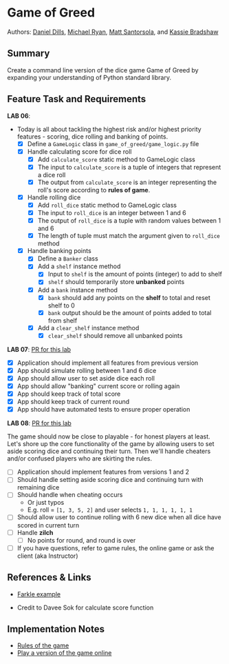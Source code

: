 # Game of Greed

Authors: [Daniel Dills](https://github.com/danieldills), [Michael Ryan](https://github.com/Michaelryan228), [Matt Santorsola](https://github.com/santorsm), and [Kassie Bradshaw](https://github.com/kassiebradshaw)

## Summary

Create a command line version of the dice game Game of Greed by expanding your understanding of Python standard library.

## Feature Task and Requirements

**LAB 06**:

- Today is all about tackling the highest risk and/or highest priority features - scoring, dice rolling and banking of points.
  - [x] Define a `GameLogic` class in `game_of_greed/game_logic.py` file
  - [x] Handle calculating score for dice roll
    - [x] Add `calculate_score` static method to GameLogic class
    - [x] The input to `calculate_score` is a tuple of integers that represent a dice roll
    - [x] The output from `calculate_score` is an integer representing the roll's score according to **rules of game**.
  - [x] Handle rolling dice
    - [x] Add `roll_dice` static method to GameLogic class
    - [x] The input to `roll_dice` is an integer between 1 and 6
    - [x] The output of `roll_dice` is a tuple with random values between 1 and 6
    - [x] The length of tuple must match the argument given to `roll_dice` method
  - [x] Handle banking points
    - [x] Define a `Banker` class
    - [x] Add a `shelf` instance method
      - [x] Input to `shelf` is the amount of points (integer) to add to shelf
      - [x] `shelf` should temporarily store **unbanked** points
    - [x] Add a `bank` instance method
      - [x] `bank` should add any points on the **shelf** to total and reset shelf to 0
      - [x] `bank` output should be the amount of points added to total from shelf
    - [x] Add a `clear_shelf` instance method
      - [x] `clear_shelf` should remove all unbanked points

**LAB 07**:
[PR for this lab](https://github.com/Michaelryan228/game-of-greed/pull/10)

- [x] Application should implement all features from previous version
- [x] App should simulate rolling between 1 and 6 dice
- [x] App should allow user to set aside dice each roll
- [x] App should allow "banking" current score or rolling again
- [x] App should keep track of total score
- [x] App should keep track of current round
- [x] App should have automated tests to ensure proper operation

**LAB 08**:
[PR for this lab](tbd)

The game should now be close to playable - for honest players at least. Let's shore up the core functionality of the game by allowing users to set aside scoring dice and continuing their turn. Then we'll handle cheaters and/or confused players who are skirting the rules.

- [ ] Application should implement features from versions 1 and 2
- [ ] Should handle setting aside scoring dice and continuing turn with remaining dice
- [ ] Should handle when cheating occurs
  - Or just typos
  - E.g. roll = `[1, 3, 5, 2]` and user selects `1, 1, 1, 1, 1, 1`
- [ ] Should allow user to continue rolling with 6 new dice when all dice have scored in current turn
- [ ] Handle **zilch**
  - [ ] No points for round, and round is over
- [ ] If you have questions, refer to game rules, the online game or ask the client (aka Instructor)

## References & Links

- [Farkle example](https://searchcode.com/codesearch/view/85878038/)

- Credit to Davee Sok for calculate score function

## Implementation Notes

- [Rules of the game](https://en.wikipedia.org/wiki/Dice_10000)
- [Play a version of the game online](https://en.wikipedia.org/wiki/Dice_10000)
